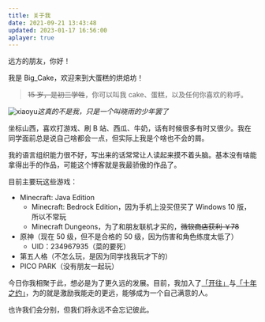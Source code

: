 ```yaml
---
title: 关于我
date: 2021-09-21 13:43:48
updated: 2023-01-17 16:56:00
aplayer: true
---
```


<meting-js
 id="1959328744"
 server="netease"
 type="song"
 theme="#F2BC57">
</meting-js>

远方的朋友，你好！

我是 Big_Cake，欢迎来到大蛋糕的烘焙坊！

> ~~15 岁，是初三学牲~~，你可以叫我 cake、蛋糕，以及任何你喜欢的称呼。

![xiaoyu](https://img-blog.csdnimg.cn/95663f6cc52840208c33bdc560cd73dd.webp)_这真的不是我，只是一个叫晓雨的少年罢了_

坐标山西，喜欢打游戏、刷 B 站、西瓜、牛奶，话有时候很多有时又很少。我在同学面前总是说自己啥都会一点，但实际上我是个啥也不会的屑。

我的语言组织能力很不好，写出来的话常常让人读起来摸不着头脑。基本没有啥能拿得出手的作品，可能这个博客就是我最骄傲的作品了。

目前主要玩这些游戏：

- Minecraft: Java Edition
    - Minecraft: Bedrock Edition，因为手机上没买但买了 Windows 10 版，所以不常玩
    - Minecraft Dungeons，为了和朋友联机才买的，~~微软商店获利 ￥78~~
- 原神（现在 50 级，但不是合格的 50 级，因为伤害和角色练度太低了）
    - UID：234967935（菜的要死）
- 第五人格（不怎么玩，是因为同学找我玩才下的）
- PICO PARK（没有朋友一起玩）

今日你我相聚于此，想必是为了更久远的发展。目前，我加入了[「开往」](https://travellings.link)与[「十年之约」](https://foreverblog.cn)，为的就是激励我能走的更远，能够成为一个自己满意的人。

也许我们会分别，但我们将永远不会忘记彼此。